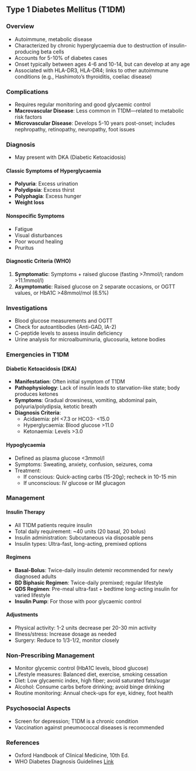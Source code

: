 ## Type 1 Diabetes Mellitus (T1DM)

### Overview
- Autoimmune, metabolic disease
- Characterized by chronic hyperglycaemia due to destruction of insulin-producing beta cells
- Accounts for 5-10% of diabetes cases
- Onset typically between ages 4-6 and 10-14, but can develop at any age
- Associated with HLA-DR3, HLA-DR4; links to other autoimmune conditions (e.g., Hashimoto’s thyroiditis, coeliac disease)

### Complications
- Requires regular monitoring and good glycaemic control
- **Macrovascular Disease**: Less common in T1DM—related to metabolic risk factors
- **Microvascular Disease**: Develops 5-10 years post-onset; includes nephropathy, retinopathy, neuropathy, foot issues

### Diagnosis
- May present with DKA (Diabetic Ketoacidosis)
  
#### Classic Symptoms of Hyperglycaemia
- **Polyuria**: Excess urination
- **Polydipsia**: Excess thirst
- **Polyphagia**: Excess hunger
- **Weight loss**

#### Nonspecific Symptoms
- Fatigue
- Visual disturbances
- Poor wound healing
- Pruritus

#### Diagnostic Criteria (WHO)
1. **Symptomatic**: Symptoms + raised glucose (fasting >7mmol/l; random >11.1mmol/l)
2. **Asymptomatic**: Raised glucose on 2 separate occasions, or OGTT values, or HbA1C >48mmol/mol (6.5%)

### Investigations
- Blood glucose measurements and OGTT
- Check for autoantibodies (Anti-GAD, IA-2)
- C-peptide levels to assess insulin deficiency
- Urine analysis for microalbuminuria, glucosuria, ketone bodies

### Emergencies in T1DM

#### Diabetic Ketoacidosis (DKA)
- **Manifestation**: Often initial symptom of T1DM
- **Pathophysiology**: Lack of insulin leads to starvation-like state; body produces ketones
- **Symptoms**: Gradual drowsiness, vomiting, abdominal pain, polyuria/polydipsia, ketotic breath
- **Diagnosis Criteria**:
  - Acidaemia: pH <7.3 or HCO3- <15.0
  - Hyperglycaemia: Blood glucose >11.0
  - Ketonaemia: Levels >3.0

#### Hypoglycaemia
- Defined as plasma glucose <3mmol/l
- Symptoms: Sweating, anxiety, confusion, seizures, coma
- Treatment:
  - If conscious: Quick-acting carbs (15-20g); recheck in 10-15 min
  - If unconscious: IV glucose or IM glucagon
  
### Management

#### Insulin Therapy
- All T1DM patients require insulin
- Total daily requirement: ~40 units (20 basal, 20 bolus)
- Insulin administration: Subcutaneous via disposable pens
- Insulin types: Ultra-fast, long-acting, premixed options

#### Regimens
- **Basal-Bolus**: Twice-daily insulin detemir recommended for newly diagnosed adults
- **BD Biphasic Regimen**: Twice-daily premixed; regular lifestyle
- **QDS Regimen**: Pre-meal ultra-fast + bedtime long-acting insulin for varied lifestyle
- **Insulin Pump**: For those with poor glycaemic control

#### Adjustments
- Physical activity: 1-2 units decrease per 20-30 min activity
- Illness/stress: Increase dosage as needed
- Surgery: Reduce to 1/3-1/2, monitor closely

### Non-Prescribing Management
- Monitor glycemic control (HbA1C levels, blood glucose)
- Lifestyle measures: Balanced diet, exercise, smoking cessation
- Diet: Low glycaemic index, high fiber; avoid saturated fats/sugar
- Alcohol: Consume carbs before drinking; avoid binge drinking
- Routine monitoring: Annual check-ups for eye, kidney, foot health

### Psychosocial Aspects
- Screen for depression; T1DM is a chronic condition
- Vaccination against pneumococcal diseases is recommended

### References
- Oxford Handbook of Clinical Medicine, 10th Ed.
- WHO Diabetes Diagnosis Guidelines [Link](https://www.who.int/diabetes/publications/Definition%20and%20diagnosis%20of%20diabetes_new.pdf)